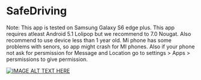 # SafeDriving

Note: This app is tested on Samsung Galaxy S6 edge plus.
This app requires atleast Android 5.1 Lolipop but we recommend to 7.0 Nougat.
Also recommend to use device less than 1 year old.
Mi phone has some problems with senors, so app might crash for MI phones.
Also if your phone not ask for persmission for Message and Location 
go to settings > Apps > persmissions to give permission.


[![IMAGE ALT TEXT HERE](https://github.com/thakkarj/SafeDrive/blob/master/Screenshots/Screenshot_20171008-200949.png)](https://youtu.be/w6hoLfU3DRM)